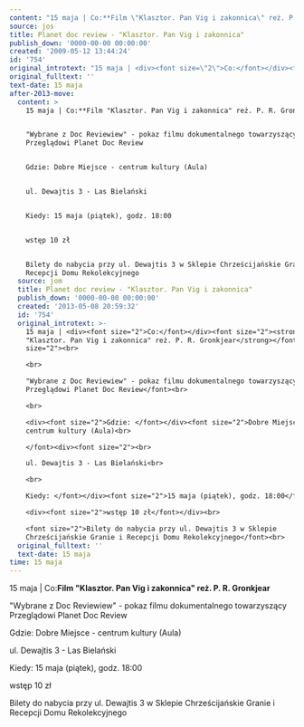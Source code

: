 ```yaml
---
content: "15 maja | Co:**Film \"Klasztor. Pan Vig i zakonnica\" reż. P. R. Gronkjear**\n\n\"Wybrane z Doc Reviewiew\" - pokaz filmu dokumentalnego towarzyszący Przeglądowi Planet Doc Review\n\nGdzie: Dobre Miejsce - centrum kultury (Aula)\n\nul. Dewajtis 3 - Las Bielański\n\nKiedy: 15 maja (piątek), godz. 18:00\n\nwstęp 10 zł\n\nBilety do nabycia przy ul. Dewajtis 3 w Sklepie Chrześcijańskie Granie i Recepcji Domu Rekolekcyjnego\n\n\n<!--CONTENT FROM OLD SERVER (jos before 2013): 15 maja | Co:**Film \"Klasztor. Pan Vig i zakonnica\" reż. P. R. Gronkjear**\n\r\n\n\r\n\"Wybrane z Doc Reviewiew\" - pokaz filmu dokumentalnego towarzyszący Przeglądowi Planet Doc Review\n\r\n\n\r\nGdzie: Dobre Miejsce - centrum kultury (Aula)\n\r\n\n\r\nul. Dewajtis 3 - Las Bielański\n\r\n\n\r\nKiedy: 15 maja (piątek), godz. 18:00\n\r\nwstęp 10 zł\n\r\nBilety do nabycia przy ul. Dewajtis 3 w Sklepie Chrześcijańskie Granie i Recepcji Domu Rekolekcyjnego\n\r\n         \n-->"
source: jos
title: Planet doc review - "Klasztor. Pan Vig i zakonnica"
publish_down: '0000-00-00 00:00:00'
created: '2009-05-12 13:44:24'
id: '754'
original_introtext: "15 maja | <div><font size=\"2\">Co:</font></div><font size=\"2\"><strong>Film \"Klasztor. Pan Vig i zakonnica\" reż. P. R. Gronkjear</strong></font><font size=\"2\"><br>\r\n<br>\r\n\"Wybrane z Doc Reviewiew\" - pokaz filmu dokumentalnego towarzyszący Przeglądowi Planet Doc Review</font><br>\r\n<br>\r\n<div><font size=\"2\">Gdzie: </font></div><font size=\"2\">Dobre Miejsce - centrum kultury (Aula)<br>\r\n</font><div><font size=\"2\"><br>\r\nul. Dewajtis 3 - Las Bielański<br>\r\n<br>\r\nKiedy: </font></div><font size=\"2\">15 maja (piątek), godz. 18:00</font><br>\r\n<div><font size=\"2\">wstęp 10 zł</font></div><br>\r\n<font size=\"2\">Bilety do nabycia przy ul. Dewajtis 3 w Sklepie Chrześcijańskie Granie i Recepcji Domu Rekolekcyjnego</font><br>\r\n         "
original_fulltext: ''
text-date: 15 maja
after-2013-move:
  content: >
    15 maja | Co:**Film "Klasztor. Pan Vig i zakonnica" reż. P. R. Gronkjear**


    "Wybrane z Doc Reviewiew" - pokaz filmu dokumentalnego towarzyszący
    Przeglądowi Planet Doc Review


    Gdzie: Dobre Miejsce - centrum kultury (Aula)


    ul. Dewajtis 3 - Las Bielański


    Kiedy: 15 maja (piątek), godz. 18:00


    wstęp 10 zł


    Bilety do nabycia przy ul. Dewajtis 3 w Sklepie Chrześcijańskie Granie i
    Recepcji Domu Rekolekcyjnego
  source: jom
  title: Planet doc review - "Klasztor. Pan Vig i zakonnica"
  publish_down: '0000-00-00 00:00:00'
  created: '2013-05-08 20:59:32'
  id: '754'
  original_introtext: >-
    15 maja | <div><font size="2">Co:</font></div><font size="2"><strong>Film
    "Klasztor. Pan Vig i zakonnica" reż. P. R. Gronkjear</strong></font><font
    size="2"><br>

    <br>

    "Wybrane z Doc Reviewiew" - pokaz filmu dokumentalnego towarzyszący
    Przeglądowi Planet Doc Review</font><br>

    <br>

    <div><font size="2">Gdzie: </font></div><font size="2">Dobre Miejsce -
    centrum kultury (Aula)<br>

    </font><div><font size="2"><br>

    ul. Dewajtis 3 - Las Bielański<br>

    <br>

    Kiedy: </font></div><font size="2">15 maja (piątek), godz. 18:00</font><br>

    <div><font size="2">wstęp 10 zł</font></div><br>

    <font size="2">Bilety do nabycia przy ul. Dewajtis 3 w Sklepie
    Chrześcijańskie Granie i Recepcji Domu Rekolekcyjnego</font><br>
  original_fulltext: ''
  text-date: 15 maja
time: 15 maja
---
```

15 maja | Co:**Film "Klasztor. Pan Vig i zakonnica" reż. P. R. Gronkjear**

"Wybrane z Doc Reviewiew" - pokaz filmu dokumentalnego towarzyszący Przeglądowi Planet Doc Review

Gdzie: Dobre Miejsce - centrum kultury (Aula)

ul. Dewajtis 3 - Las Bielański

Kiedy: 15 maja (piątek), godz. 18:00

wstęp 10 zł

Bilety do nabycia przy ul. Dewajtis 3 w Sklepie Chrześcijańskie Granie i Recepcji Domu Rekolekcyjnego


<!--CONTENT FROM OLD SERVER (jos before 2013): 15 maja | Co:**Film "Klasztor. Pan Vig i zakonnica" reż. P. R. Gronkjear**



"Wybrane z Doc Reviewiew" - pokaz filmu dokumentalnego towarzyszący Przeglądowi Planet Doc Review



Gdzie: Dobre Miejsce - centrum kultury (Aula)



ul. Dewajtis 3 - Las Bielański



Kiedy: 15 maja (piątek), godz. 18:00

wstęp 10 zł

Bilety do nabycia przy ul. Dewajtis 3 w Sklepie Chrześcijańskie Granie i Recepcji Domu Rekolekcyjnego

         
-->

<!--{{json:{"created_date":"2009-05-12 13:44:24","publish_down":"0000-00-00 00:00:00","id":"754"}}}-->